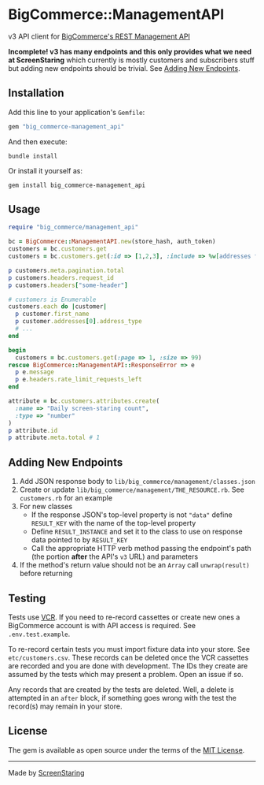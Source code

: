 # BigCommerce::ManagementAPI

v3 API client for [BigCommerce's REST Management API](https://developer.bigcommerce.com/docs/rest-management)

**Incomplete! v3 has many endpoints and this only provides what we need at ScreenStaring** which currently
is mostly customers and subscribers stuff but adding new endpoints should be trivial. See [Adding New Endpoints](#adding-new-endpoints).

## Installation

Add this line to your application's `Gemfile`:

```ruby
gem "big_commerce-management_api"
```

And then execute:

    bundle install

Or install it yourself as:

    gem install big_commerce-management_api

## Usage

```rb
require "big_commerce/management_api"

bc = BigCommerce::ManagementAPI.new(store_hash, auth_token)
customers = bc.customers.get
customers = bc.customers.get(:id => [1,2,3], :include => %w[addresses formfields])

p customers.meta.pagination.total
p customers.headers.request_id
p customers.headers["some-header"]

# customers is Enumerable
customers.each do |customer|
  p customer.first_name
  p customer.addresses[0].address_type
  # ...
end

begin
  customers = bc.customers.get(:page => 1, :size => 99)
rescue BigCommerce::ManagementAPI::ResponseError => e
  p e.message
  p e.headers.rate_limit_requests_left
end

attribute = bc.customers.attributes.create(
  :name => "Daily screen-staring count",
  :type => "number"
)
p attribute.id
p attribute.meta.total # 1
```

## Adding New Endpoints

1. Add JSON response body to `lib/big_commerce/management/classes.json`
1. Create or update `lib/big_commerce/management/THE_RESOURCE.rb`. See `customers.rb` for an example
1. For new classes
   - If the response JSON's top-level property is not `"data"` define `RESULT_KEY` with the name of the top-level property
   - Define `RESULT_INSTANCE` and set it to the class to use on response data pointed to by `RESULT_KEY`
   - Call the appropriate HTTP verb method passing the endpoint's path (the portion **after** the API's `v3` URL) and parameters
1. If the method's return value should not be an `Array` call `unwrap(result)` before returning

## Testing

Tests use [VCR](https://github.com/vcr/vcr). If you need to re-record cassettes or create new ones a BigCommerce
account is with API access is required. See `.env.test.example`.

To re-record certain tests you must import fixture data into your store. See `etc/customers.csv`. These records can be deleted once
the VCR cassettes are recorded and you are done with development. The IDs they create are assumed by the tests which may present
a problem. Open an issue if so.

Any records that are created by the tests are deleted. Well, a delete is attempted in an `after` block, if something goes wrong with the test
the record(s) may remain in your store.

## License

The gem is available as open source under the terms of the [MIT License](https://opensource.org/licenses/MIT).

---

Made by [ScreenStaring](http://screenstaring.com)
